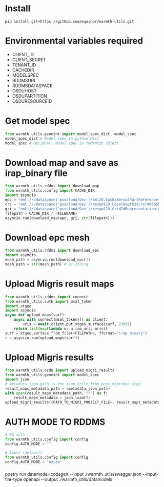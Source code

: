 # Install
`pip install git+https://github.com/equinor/warmth-utils.git`

# Environmental variables required
- CLIENT_ID
- CLIENT_SECRET
- TENANT_ID
- CACHEDIR
- MODELSPEC
- RDDMSURL
- RDDMSDATASPACE
- OSDUHOST
- OSDUPARTITION
- OSDURESOURCEID

# Get model spec
```python
from warmth_utils.geomint import model_spec_dict, model_spec
model_spec_dict # Model spec in python dict
model_spec # Optional: Model spec in Pydantic object
```
# Download map and save as irap_binary file
```python
from warmth_utils.rddms import download_map
from warmth_utils.config import CACHE_DIR
import asyncio
epc = "eml:///dataspace('psscloud/Dev')/eml20.EpcExternalPartReference(004fa1b4-cf6e-4b35-a933-2f98d1430c8d)"
crs = "eml:///dataspace('psscloud/Dev')/resqml20.LocalDepth3dCrs(96605b7a-5f14-4de8-9548-c59887d8964c)"
gri = "eml:///dataspace('psscloud/Dev')/resqml20.Grid2dRepresentation(ccc012b4-d095-4c39-9c9a-18f8ecfbc92e)"
filepath = CACHE_DIR / <FILENAME>
asyncio.run(download_map(epc, gri, str(filepath)))
```

# Download epc mesh
```python
from warmth_utils.rddms import download_epc
import asyncio
mesh_path = asyncio.run(download_epc())
mesh_path = str(mesh_path) # as string
```

# Upload Migris result maps
```python
from warmth_utils.rddms import connect
from warmth_utils.auth import msal_token
import xtgeo
import asyncio
async def upload_maps(surf):
    async with connect(msal_token()) as client:
        uris = await client.put_xtgeo_surface(surf, 23031)
    return list(map(lambda u: u.raw_uri, uris))
surf = xtgeo.surface_from_file(<FILEPATH>, fformat="irap_binary")
r = asyncio.run(upload_maps(surf))
```

# Upload Migris results
```python
from warmth_utils.osdu import upload_migri_results
from warmth_utils.geomint import model_spec
import json
# metadata_json_path is the json frile from post_migribee step
result_maps_metadata_path = <metadata_json_path>
with open(result_maps_metadata_path, "r") as f:
    result_maps_metadata = json.load(f)
upload_migri_results(<PATH_TO_MIGRI_PROJECT_FILE>, result_maps_metadata)
```

# AUTH MODE TO RDDMS
```python
# No auth
from warmth_utils.config import config
config.AUTH_MODE = ""

# Azure (default)
from warmth_utils.config import config
config.AUTH_MODE = "Azure"
```

###
poetry run datamodel-codegen  --input ./warmth_utils/swagger.json --input-file-type openapi --output ./warmth_utils/datamodels
